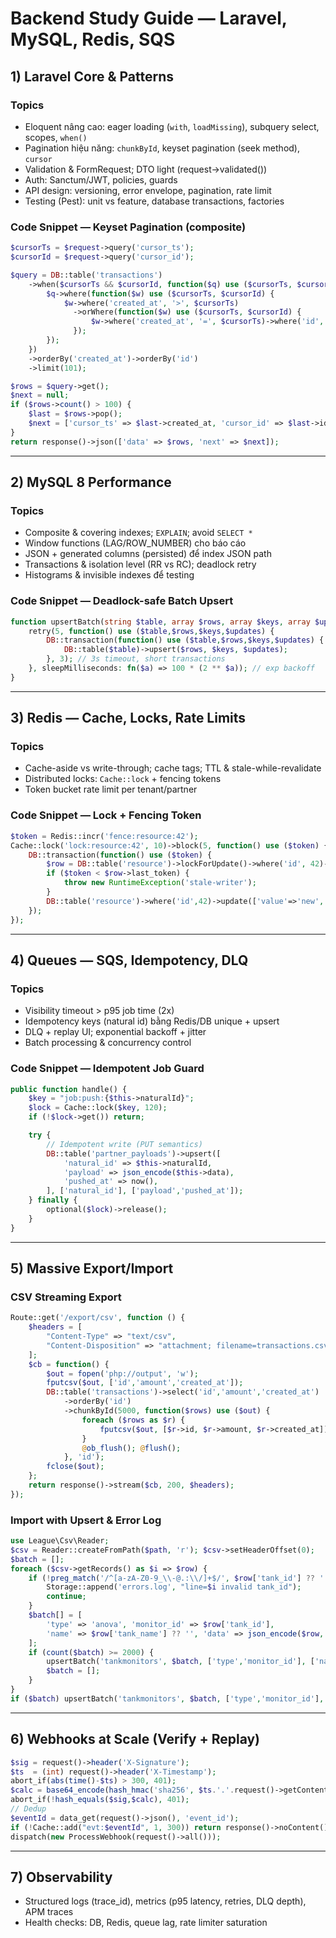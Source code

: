 # Backend Study Guide — Laravel, MySQL, Redis, SQS

## 1) Laravel Core & Patterns
### Topics
- Eloquent nâng cao: eager loading (`with`, `loadMissing`), subquery select, scopes, `when()`
- Pagination hiệu năng: `chunkById`, keyset pagination (seek method), `cursor`
- Validation & FormRequest; DTO light (request->validated())
- Auth: Sanctum/JWT, policies, guards
- API design: versioning, error envelope, pagination, rate limit
- Testing (Pest): unit vs feature, database transactions, factories

### Code Snippet — Keyset Pagination (composite)
```php
$cursorTs = $request->query('cursor_ts');
$cursorId = $request->query('cursor_id');

$query = DB::table('transactions')
    ->when($cursorTs && $cursorId, function($q) use ($cursorTs, $cursorId) {
        $q->where(function($w) use ($cursorTs, $cursorId) {
            $w->where('created_at', '>', $cursorTs)
              ->orWhere(function($w) use ($cursorTs, $cursorId) {
                  $w->where('created_at', '=', $cursorTs)->where('id', '>', $cursorId);
              });
        });
    })
    ->orderBy('created_at')->orderBy('id')
    ->limit(101);

$rows = $query->get();
$next = null;
if ($rows->count() > 100) {
    $last = $rows->pop();
    $next = ['cursor_ts' => $last->created_at, 'cursor_id' => $last->id];
}
return response()->json(['data' => $rows, 'next' => $next]);
```

---

## 2) MySQL 8 Performance
### Topics
- Composite & covering indexes; `EXPLAIN`; avoid `SELECT *`
- Window functions (LAG/ROW_NUMBER) cho báo cáo
- JSON + generated columns (persisted) để index JSON path
- Transactions & isolation level (RR vs RC); deadlock retry
- Histograms & invisible indexes để testing

### Code Snippet — Deadlock-safe Batch Upsert
```php
function upsertBatch(string $table, array $rows, array $keys, array $updates) {
    retry(5, function() use ($table,$rows,$keys,$updates) {
        DB::transaction(function() use ($table,$rows,$keys,$updates) {
            DB::table($table)->upsert($rows, $keys, $updates);
        }, 3); // 3s timeout, short transactions
    }, sleepMilliseconds: fn($a) => 100 * (2 ** $a)); // exp backoff
}
```

---

## 3) Redis — Cache, Locks, Rate Limits
### Topics
- Cache-aside vs write-through; cache tags; TTL & stale-while-revalidate
- Distributed locks: `Cache::lock` + fencing tokens
- Token bucket rate limit per tenant/partner

### Code Snippet — Lock + Fencing Token
```php
$token = Redis::incr('fence:resource:42');
Cache::lock('lock:resource:42', 10)->block(5, function() use ($token) {
    DB::transaction(function() use ($token) {
        $row = DB::table('resource')->lockForUpdate()->where('id', 42)->first();
        if ($token < $row->last_token) {
            throw new RuntimeException('stale-writer');
        }
        DB::table('resource')->where('id',42)->update(['value'=>'new','last_token'=>$token]);
    });
});
```

---

## 4) Queues — SQS, Idempotency, DLQ
### Topics
- Visibility timeout > p95 job time (2x)
- Idempotency keys (natural id) bằng Redis/DB unique + upsert
- DLQ + replay UI; exponential backoff + jitter
- Batch processing & concurrency control

### Code Snippet — Idempotent Job Guard
```php
public function handle() {
    $key = "job:push:{$this->naturalId}";
    $lock = Cache::lock($key, 120);
    if (!$lock->get()) return;

    try {
        // Idempotent write (PUT semantics)
        DB::table('partner_payloads')->upsert([
            'natural_id' => $this->naturalId,
            'payload' => json_encode($this->data),
            'pushed_at' => now(),
        ], ['natural_id'], ['payload','pushed_at']);
    } finally {
        optional($lock)->release();
    }
}
```

---

## 5) Massive Export/Import
### CSV Streaming Export
```php
Route::get('/export/csv', function () {
    $headers = [
        "Content-Type" => "text/csv",
        "Content-Disposition" => "attachment; filename=transactions.csv",
    ];
    $cb = function() {
        $out = fopen('php://output', 'w');
        fputcsv($out, ['id','amount','created_at']);
        DB::table('transactions')->select('id','amount','created_at')
            ->orderBy('id')
            ->chunkById(5000, function($rows) use ($out) {
                foreach ($rows as $r) {
                    fputcsv($out, [$r->id, $r->amount, $r->created_at]);
                }
                @ob_flush(); @flush();
            }, 'id');
        fclose($out);
    };
    return response()->stream($cb, 200, $headers);
});
```

### Import with Upsert & Error Log
```php
use League\Csv\Reader;
$csv = Reader::createFromPath($path, 'r'); $csv->setHeaderOffset(0);
$batch = [];
foreach ($csv->getRecords() as $i => $row) {
    if (!preg_match('/^[a-zA-Z0-9_\\-@.:\\/]+$/', $row['tank_id'] ?? '')) {
        Storage::append('errors.log', "line=$i invalid tank_id");
        continue;
    }
    $batch[] = [
        'type' => 'anova', 'monitor_id' => $row['tank_id'],
        'name' => $row['tank_name'] ?? '', 'data' => json_encode($row, JSON_UNESCAPED_UNICODE)
    ];
    if (count($batch) >= 2000) {
        upsertBatch('tankmonitors', $batch, ['type','monitor_id'], ['name','data']);
        $batch = [];
    }
}
if ($batch) upsertBatch('tankmonitors', $batch, ['type','monitor_id'], ['name','data']);
```

---

## 6) Webhooks at Scale (Verify + Replay)
```php
$sig = request()->header('X-Signature');
$ts  = (int) request()->header('X-Timestamp');
abort_if(abs(time()-$ts) > 300, 401);
$calc = base64_encode(hash_hmac('sha256', $ts.'.'.request()->getContent(), $secret, true));
abort_if(!hash_equals($sig,$calc), 401);
// Dedup
$eventId = data_get(request()->json(), 'event_id');
if (!Cache::add("evt:$eventId", 1, 300)) return response()->noContent();
dispatch(new ProcessWebhook(request()->all()));
```

---

## 7) Observability
- Structured logs (trace_id), metrics (p95 latency, retries, DLQ depth), APM traces
- Health checks: DB, Redis, queue lag, rate limiter saturation